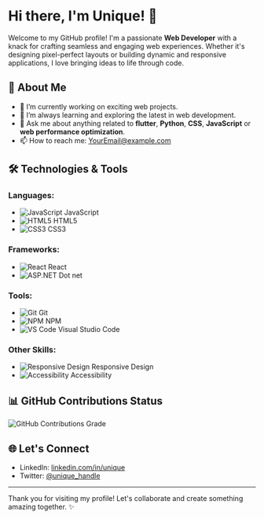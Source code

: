 # Hi there, I'm Unique! 👋

Welcome to my GitHub profile! I'm a passionate **Web Developer** with a knack for crafting seamless and engaging web experiences. Whether it's designing pixel-perfect layouts or building dynamic and responsive applications, I love bringing ideas to life through code.

## 🚀 About Me
- 🔭 I’m currently working on exciting web projects.
- 🌱 I’m always learning and exploring the latest in web development.
- 💬 Ask me about anything related to **flutter**, **Python**, **CSS**, **JavaScript** or **web performance optimization**.
- 📫 How to reach me: [YourEmail@example.com](mailto:YourEmail@example.com)

## 🛠️ Technologies & Tools
### Languages:
- ![JavaScript](https://img.shields.io/badge/JavaScript-F7DF1E?style=flat-square&logo=javascript&logoColor=black) JavaScript
- ![HTML5](https://img.shields.io/badge/HTML5-E34F26?style=flat-square&logo=html5&logoColor=white) HTML5
- ![CSS3](https://img.shields.io/badge/CSS3-1572B6?style=flat-square&logo=css3&logoColor=white) CSS3


### Frameworks:
- ![React](https://img.shields.io/badge/React-61DAFB?style=flat-square&logo=react&logoColor=black) React
- ![ASP.NET](https://img.shields.io/badge/ASP.NET-512BD4?style=flat-square&logo=dotnet&logoColor=white) Dot net

### Tools:
- ![Git](https://img.shields.io/badge/Git-F05032?style=flat-square&logo=git&logoColor=white) Git
- ![NPM](https://img.shields.io/badge/NPM-CB3837?style=flat-square&logo=npm&logoColor=white) NPM
- ![VS Code](https://img.shields.io/badge/VS%20Code-007ACC?style=flat-square&logo=visual-studio-code&logoColor=white) Visual Studio Code

### Other Skills:
- ![Responsive Design](https://img.shields.io/badge/Responsive%20Design-00D1B2?style=flat-square&logo=css3&logoColor=white) Responsive Design
- ![Accessibility](https://img.shields.io/badge/Accessibility-3E863D?style=flat-square&logo=accessible-icon&logoColor=white) Accessibility

## 📊 GitHub Contributions Status
![GitHub Contributions Grade](https://github-readme-stats.vercel.app/api?username=UniqueShilpakar&show_icons=true&theme=radical)

## 🌐 Let's Connect
- LinkedIn: [linkedin.com/in/unique](https://www.linkedin.com/in/unique-shilpakar-545b43281)
- Twitter: [@unique_handle](https://twitter.com/unique_handle)

---

Thank you for visiting my profile! Let's collaborate and create something amazing together. ✨
